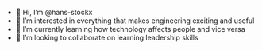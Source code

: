 - 👋 Hi, I’m @hans-stockx
- 👀 I’m interested in everything that makes engineering exciting and useful
- 🌱 I’m currently learning how technology affects people and vice versa
- 💞️ I’m looking to collaborate on learning leadership skills

<!---
hans-stockx/hans-stockx is a ✨ special ✨ repository because its `README.md` (this file) appears on your GitHub profile.
You can click the Preview link to take a look at your changes.
--->
